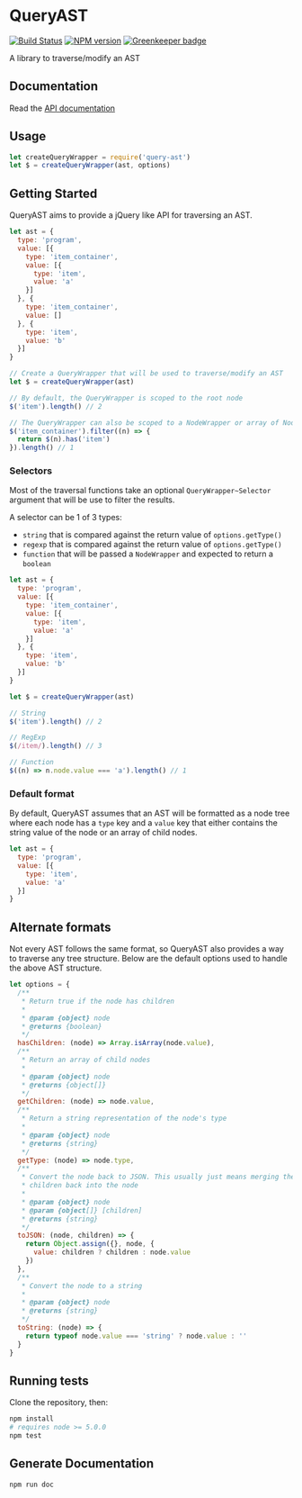 # QueryAST

[![Build Status][travis-image]][travis-url]
[![NPM version][npm-image]][npm-url]
[![Greenkeeper badge](https://badges.greenkeeper.io/salesforce-ux/query-ast.svg)](https://greenkeeper.io/)

A library to traverse/modify an AST

## Documentation

Read the [API documentation](https://salesforce-ux.github.io/query-ast/doc/1.0.0)

## Usage

```javascript
let createQueryWrapper = require('query-ast')
let $ = createQueryWrapper(ast, options)
```

## Getting Started

QueryAST aims to provide a jQuery like API for traversing an AST.

```javascript
let ast = {
  type: 'program',
  value: [{
    type: 'item_container',
    value: [{
      type: 'item',
      value: 'a'
    }]
  }, {
    type: 'item_container',
    value: []
  }, {
    type: 'item',
    value: 'b'
  }]
}

// Create a QueryWrapper that will be used to traverse/modify an AST
let $ = createQueryWrapper(ast)

// By default, the QueryWrapper is scoped to the root node
$('item').length() // 2

// The QueryWrapper can also be scoped to a NodeWrapper or array of NodeWrappers
$('item_container').filter((n) => {
  return $(n).has('item')
}).length() // 1
```

### Selectors

Most of the traversal functions take an optional `QueryWrapper~Selector` argument that will
be use to filter the results.

A selector can be 1 of 3 types:
- `string` that is compared against the return value of `options.getType()`
- `regexp` that is compared against the return value of `options.getType()`
- `function` that will be passed a `NodeWrapper` and expected to return a `boolean`

```javascript
let ast = {
  type: 'program',
  value: [{
    type: 'item_container',
    value: [{
      type: 'item',
      value: 'a'
    }]
  }, {
    type: 'item',
    value: 'b'
  }]
}

let $ = createQueryWrapper(ast)

// String
$('item').length() // 2

// RegExp
$(/item/).length() // 3

// Function
$((n) => n.node.value === 'a').length() // 1
```

### Default format

By default, QueryAST assumes that an AST will be formatted as a node tree
where each node has a `type` key and a `value` key that either contains the
string value of the node or an array of child nodes.

```javascript
let ast = {
  type: 'program',
  value: [{
    type: 'item',
    value: 'a'
  }]
}
```

## Alternate formats

Not every AST follows the same format, so QueryAST also provides a way
to traverse any tree structure. Below are the default options used to
handle the above AST structure.

```javascript
let options = {
  /**
   * Return true if the node has children
   *
   * @param {object} node
   * @returns {boolean}
   */
  hasChildren: (node) => Array.isArray(node.value),
  /**
   * Return an array of child nodes
   *
   * @param {object} node
   * @returns {object[]}
   */
  getChildren: (node) => node.value,
  /**
   * Return a string representation of the node's type
   *
   * @param {object} node
   * @returns {string}
   */
  getType: (node) => node.type,
  /**
   * Convert the node back to JSON. This usually just means merging the
   * children back into the node
   *
   * @param {object} node
   * @param {object[]} [children]
   * @returns {string}
   */
  toJSON: (node, children) => {
    return Object.assign({}, node, {
      value: children ? children : node.value
    })
  },
  /**
   * Convert the node to a string
   *
   * @param {object} node
   * @returns {string}
   */
  toString: (node) => {
    return typeof node.value === 'string' ? node.value : ''
  }
}
```

## Running tests

Clone the repository, then:

```bash
npm install
# requires node >= 5.0.0
npm test
```

## Generate Documentation

```bash
npm run doc
```

[npm-url]: https://npmjs.org/package/query-ast
[npm-image]: http://img.shields.io/npm/v/query-ast.svg

[travis-url]: https://travis-ci.org/salesforce-ux/query-ast
[travis-image]: https://travis-ci.org/salesforce-ux/query-ast.svg?branch=master
